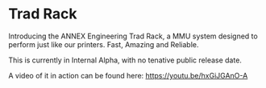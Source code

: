 # Trad Rack

Introducing the ANNEX Engineering Trad Rack, a MMU system designed to perform just like our printers. Fast, Amazing and Reliable.

This is currently in Internal Alpha, with no tenative public release date. 

A video of it in action can be found here: https://youtu.be/hxGiJGAnO-A
